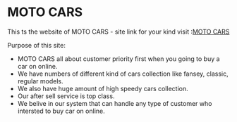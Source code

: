 # MOTO CARS

This ts the website of MOTO CARS - site link for your kind visit :[MOTO CARS]()

Purpose of this site:
<ul>
<li>MOTO CARS all about customer priority first when you going to buy a car on online.</li>
<li>We have numbers of different kind of cars collection like fansey, classic, regular models.</li>
<li>We also have huge amount of high speedy cars collection.</li>
<li>Our after sell service is top class.</li>
<li>We belive in our system that can handle any type of customer who intersted to buy car on online.</li>
</ul>